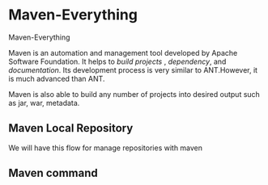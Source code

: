 # Maven-Everything
Maven-Everything

Maven is an automation and management tool developed by Apache Software Foundation.
It helps to *build projects* , *dependency*, and *documentation*. Its development process is very similar to ANT.However, it is much advanced than ANT.

Maven is also able to build any number of projects into desired output such as jar, war, metadata.

## Maven Local Repository

We will have this flow for manage repositories with maven


## Maven command
